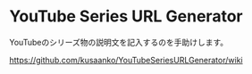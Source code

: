 # YouTube Series URL Generator
YouTubeのシリーズ物の説明文を記入するのを手助けします。  

https://github.com/kusaanko/YouTubeSeriesURLGenerator/wiki
